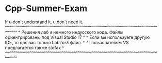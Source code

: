# Cpp-Summer-Exam
If u don't understand it, u don't need it. 
^^^^^^^^^^^^^^^^^^^^^^^^^^^^^^^^^^^^^^^^^^^^^^^^^^^^^^^^^^^^^^^^^^^^^^^^^^^^^^^^^^
^ Решения лаб и немного индусского кода. Файлы ориентрированы под Visual Studio 17 ^
^ Если вы используете другую IDE, то для вас только Lab*Task* файл.                ^
^ Пользователям VS предлагается также stdfax                                       ^
^^^^^^^^^^^^^^^^^^^^^^^^^^^^^^^^^^^^^^^^^^^^^^^^^^^^^^^^^^^^^^^^^^^^^^^^^^^^^^^^^^
